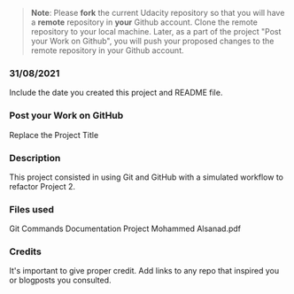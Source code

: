 >**Note**: Please **fork** the current Udacity repository so that you will have a **remote** repository in **your** Github account. Clone the remote repository to your local machine. Later, as a part of the project "Post your Work on Github", you will push your proposed changes to the remote repository in your Github account.

### 31/08/2021
Include the date you created this project and README file.

### Post your Work on GitHub
Replace the Project Title

### Description
This project consisted in using Git and GitHub with a simulated workflow to refactor Project 2.

### Files used
Git Commands Documentation Project Mohammed Alsanad.pdf

### Credits
It's important to give proper credit. Add links to any repo that inspired you or blogposts you consulted.


